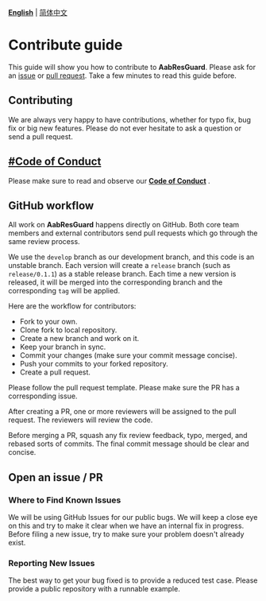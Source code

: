 **[English](CONTRIBUTOR.md)** | [简体中文](../zh-cn/CONTRIBUTOR.md)

# Contribute guide

This guide will show you how to contribute to **AabResGuard**. Please ask for an [issue](https://github.com/bytedance/AabResGuard/issues) or [pull request](https://github.com/bytedance/AabResGuard/pulls).
Take a few minutes to read this guide before.

## Contributing
We are always very happy to have contributions, whether for typo fix, bug fix or big new features. Please do not ever hesitate to ask a question or send a pull request.

## [#Code of Conduct](CODE_OF_CONDUCT.md)
Please make sure to read and observe our **[Code of Conduct](CODE_OF_CONDUCT.md)** .

## GitHub workflow
All work on **AabResGuard** happens directly on GitHub. Both core team members and external contributors send pull requests which go through the same review process.

We use the `develop` branch as our development branch, and this code is an unstable branch. Each version will create a `release` branch (such as `release/0.1.1`) as a stable release branch.
Each time a new version is released, it will be merged into the corresponding branch and the corresponding `tag` will be applied.

Here are the workflow for contributors:

- Fork to your own.
- Clone fork to local repository.
- Create a new branch and work on it.
- Keep your branch in sync.
- Commit your changes (make sure your commit message concise).
- Push your commits to your forked repository.
- Create a pull request.

Please follow the pull request template. Please make sure the PR has a corresponding issue.

After creating a PR, one or more reviewers will be assigned to the pull request. The reviewers will review the code.

Before merging a PR, squash any fix review feedback, typo, merged, and rebased sorts of commits. The final commit message should be clear and concise.

## Open an issue / PR
### Where to Find Known Issues
We will be using GitHub Issues for our public bugs. We will keep a close eye on this and try to make it clear when we have an internal fix in progress. Before filing a new issue, try to make sure your problem doesn't already exist.

### Reporting New Issues
The best way to get your bug fixed is to provide a reduced test case. Please provide a public repository with a runnable example.
